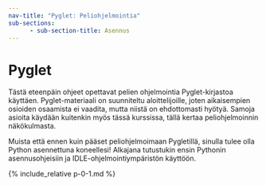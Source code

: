 ```yaml
---
nav-title: "Pyglet: Peliohjelmointia"
sub-sections:
      - sub-section-title: Asennus
---
```


# Pyglet

Tästä eteenpäin ohjeet opettavat pelien ohjelmointia Pyglet-kirjastoa käyttäen. Pyglet-materiaali on suunniteltu aloittelijoille, joten aikaisempien osioiden osaamista ei vaadita, mutta niistä on ehdottomasti hyötyä. Samoja asioita käydään kuitenkin myös tässä kurssissa, tällä kertaa peliohjelmoinnin näkökulmasta.

Muista että ennen kuin pääset peliohjelmoimaan Pygletillä, sinulla tulee olla Python asennettuna koneellesi! Alkajana tutustukin ensin Pythonin asennusohjeisiin ja IDLE-ohjelmointiympäristön käyttöön.


{% include_relative p-0-1.md %}